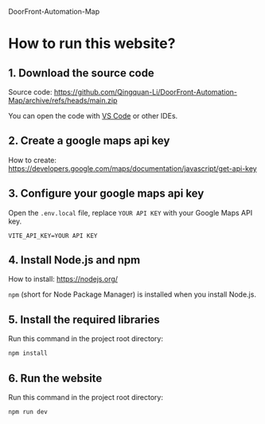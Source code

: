 DoorFront-Automation-Map

# How to run this website?

## 1. Download the source code

Source code: https://github.com/Qingquan-Li/DoorFront-Automation-Map/archive/refs/heads/main.zip

You can open the code with [VS Code](https://code.visualstudio.com/) or other IDEs.

## 2. Create a google maps api key

How to create: https://developers.google.com/maps/documentation/javascript/get-api-key

## 3. Configure your google maps api key
Open the `.env.local` file, replace `YOUR API KEY` with your Google Maps API key.

```
VITE_API_KEY=YOUR API KEY
```

## 4. Install Node.js and npm

How to install: https://nodejs.org/

`npm` (short for Node Package Manager) is installed when you install Node.js.

## 5. Install the required libraries

Run this command in the project root directory:

```bash
npm install
```

## 6. Run the website

Run this command in the project root directory:

```bash
npm run dev
```
